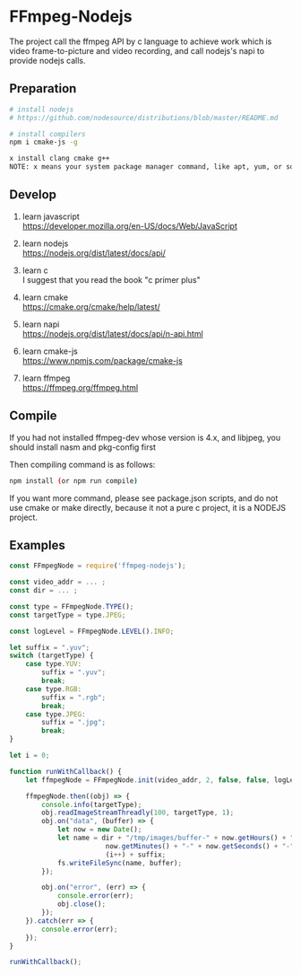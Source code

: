 FFmpeg-Nodejs
============

The project call the ffmpeg API by c language to achieve work which is video frame-to-picture and video recording, and call nodejs's napi to provide nodejs calls.

Preparation
-----------
```bash
# install nodejs
# https://github.com/nodesource/distributions/blob/master/README.md

# install compilers
npm i cmake-js -g

x install clang cmake g++
NOTE: x means your system package manager command, like apt, yum, or something else.
```

Develop
-------
1. learn javascript  
https://developer.mozilla.org/en-US/docs/Web/JavaScript

2. learn nodejs  
https://nodejs.org/dist/latest/docs/api/

3. learn c  
I suggest that you read the book "c primer plus"

4. learn cmake  
https://cmake.org/cmake/help/latest/

5. learn napi  
https://nodejs.org/dist/latest/docs/api/n-api.html

6. learn cmake-js  
https://www.npmjs.com/package/cmake-js

7. learn ffmpeg  
https://ffmpeg.org/ffmpeg.html


Compile
-------
If you had not installed ffmpeg-dev whose version is 4.x, and libjpeg, you should install nasm and pkg-config first

Then compiling command is as follows:
```bash
npm install (or npm run compile)
```
If you want more command, please see package.json scripts, and do not use cmake or make directly, because it not a pure c project, it is a NODEJS project.

Examples
--------
```JavaScript
const FFmpegNode = require('ffmpeg-nodejs');

const video_addr = ... ;
const dir = ... ;

const type = FFmpegNode.TYPE();
const targetType = type.JPEG;

const logLevel = FFmpegNode.LEVEL().INFO;

let suffix = ".yuv";
switch (targetType) {
    case type.YUV:
        suffix = ".yuv";
        break;
    case type.RGB:
        suffix = ".rgb";
        break;
    case type.JPEG:
        suffix = ".jpg";
        break;
}

let i = 0;

function runWithCallback() {
    let ffmpegNode = FFmpegNode.init(video_addr, 2, false, false, logLevel, 1);

    ffmpegNode.then((obj) => {
        console.info(targetType);
        obj.readImageStreamThreadly(100, targetType, 1);
        obj.on("data", (buffer) => {
            let now = new Date();
            let name = dir + "/tmp/images/buffer-" + now.getHours() + "-" + 
                        now.getMinutes() + "-" + now.getSeconds() + "-" + 
                        (i++) + suffix;
            fs.writeFileSync(name, buffer);
        });

        obj.on("error", (err) => {
            console.error(err);
            obj.close();
        });
    }).catch(err => {
        console.error(err);
    });
}

runWithCallback();
```